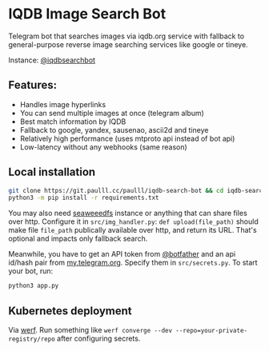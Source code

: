 # IQDB Image Search Bot

Telegram bot that searches images via iqdb.org service with fallback
to general-purpose reverse image searching services like google or tineye.

Instance: [@iqdbsearchbot](tg://resolve?domain=iqdbsearchbot)

## Features:

* Handles image hyperlinks
* You can send multiple images at once (telegram album)
* Best match information by IQDB
* Fallback to google, yandex, sausenao, ascii2d and tineye
* Relatively high performance (uses mtproto api instead of bot api)
* Low-latency without any webhooks (same reason)

## Local installation 

```bash
git clone https://git.paulll.cc/paulll/iqdb-search-bot && cd iqdb-search-bot
python3 -m pip install -r requirements.txt
```

You may also need [seaweeedfs](https://github.com/seaweedfs/seaweedfs) instance or anything that can share files over http.
Configure it in `src/img_handler.py`: `def upload(file_path)` should make file `file_path` publically available over http, and return its URL. That's optional and impacts only fallback search.

Meanwhile, you have to get an API token from [@botfather](tg://resolve?domain=botfather) and an api id/hash pair from [my.telegram.org](https://my.telegram.org).
Specify them in `src/secrets.py`. To start your bot, run:

```bash
python3 app.py
```

## Kubernetes deployment

Via [werf](https://github.com/werf/werf). Run something like `werf converge --dev --repo=your-private-registry/repo` after configuring secrets. 

